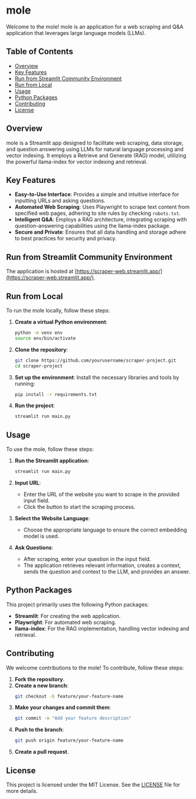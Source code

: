 # mole

Welcome to the mole! mole is an application for a web scraping and Q&A application that leverages large language models (LLMs).

## Table of Contents
- [Overview](#overview)
- [Key Features](#key-features)
- [Run from Streamlit Community Environment](#run-from-streamlit-community-environment)
- [Run from Local](#run-from-local)
- [Usage](#usage)
- [Python Packages](#python-packages)
- [Contributing](#contributing)
- [License](#license)

## Overview
mole is a Streamlit app designed to facilitate web scraping, data storage, and question answering using LLMs for natural language processing and vector indexing. It employs a Retrieve and Generate (RAG) model, utilizing the powerful llama-index for vector indexing and retrieval.

## Key Features
- **Easy-to-Use Interface**: Provides a simple and intuitive interface for inputting URLs and asking questions.
- **Automated Web Scraping**: Uses Playwright to scrape text content from specified web pages, adhering to site rules by checking `robots.txt`.
- **Intelligent Q&A**: Employs a RAG architecture, integrating scraping with question-answering capabilities using the llama-index package.
- **Secure and Private**: Ensures that all data handling and storage adhere to best practices for security and privacy.

## Run from Streamlit Community Environment
The application is hosted at [https://scraper-web.streamlit.app/](https://scraper-web.streamlit.app/).

## Run from Local
To run the mole locally, follow these steps:

1. **Create a virtual Python environment**:
    ```bash
    python -m venv env
    source env/bin/activate
    ```

2. **Clone the repository**:
    ```bash
    git clone https://github.com/yourusername/scraper-project.git
    cd scraper-project
    ```

3. **Set up the environment**:
    Install the necessary libraries and tools by running:
    ```bash
    pip install -r requirements.txt
    ```

4. **Run the project**:
    ```bash
    streamlit run main.py
    ```

## Usage
To use the mole, follow these steps:

1. **Run the Streamlit application**:
    ```bash
    streamlit run main.py
    ```

2. **Input URL**:
    - Enter the URL of the website you want to scrape in the provided input field.
    - Click the button to start the scraping process.

3. **Select the Website Language**:
    - Choose the appropriate language to ensure the correct embedding model is used.

4. **Ask Questions**:
    - After scraping, enter your question in the input field.
    - The application retrieves relevant information, creates a context, sends the question and context to the LLM, and provides an answer.

## Python Packages
This project primarily uses the following Python packages:
- **Streamlit**: For creating the web application.
- **Playwright**: For automated web scraping.
- **llama-index**: For the RAG implementation, handling vector indexing and retrieval.

## Contributing
We welcome contributions to the mole! To contribute, follow these steps:

1. **Fork the repository**.
2. **Create a new branch**:
    ```bash
    git checkout -b feature/your-feature-name
    ```
3. **Make your changes and commit them**:
    ```bash
    git commit -m "Add your feature description"
    ```
4. **Push to the branch**:
    ```bash
    git push origin feature/your-feature-name
    ```
5. **Create a pull request**.

## License
This project is licensed under the MIT License. See the [LICENSE](LICENSE) file for more details.
